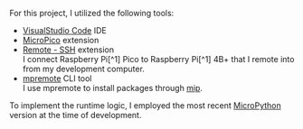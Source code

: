 For this project, I utilized the following tools:

* [VisualStudio Code](https://code.visualstudio.com/) IDE
* [MicroPico](https://marketplace.visualstudio.com/items?itemName=paulober.pico-w-go) extension
* [Remote - SSH](https://marketplace.visualstudio.com/items?itemName=ms-vscode-remote.remote-ssh) extension  
I connect Raspberry Pi[^1] Pico to Raspberry Pi[^1] 4B+ that I remote into from my development computer.
* [mpremote](https://docs.micropython.org/en/v1.18/reference/mpremote.html) CLI tool  
I use mpremote to install packages through [mip](https://docs.micropython.org/en/latest/reference/packages.html).

To implement the runtime logic, I employed the most recent [MicroPython](https://www.raspberrypi.com/documentation/microcontrollers/micropython.html#drag-and-drop-micropython) version at the time of development.
